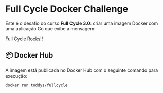 # Full Cycle Docker Challenge

Este é o desafio do curso **Full Cycle 3.0**: criar uma imagem Docker com uma aplicação Go que exibe a mensagem:

Full Cycle Rocks!!

## 📦 Docker Hub

A imagem está publicada no Docker Hub com o seguinte comando para execução:

```bash
docker run toddys/fullcycle
```